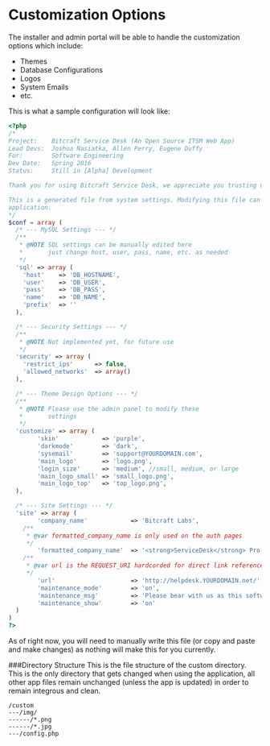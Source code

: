 # Customization Options
The installer and admin portal will be able to handle the customization options which include:
- Themes
- Database Configurations
- Logos
- System Emails
- etc.

This is what a sample configuration will look like:
```php
<?php
/*
Project:    Bitcraft Service Desk (An Open Source ITSM Web App)
Lead Devs:  Joshua Nasiatka, Allen Perry, Eugene Duffy
For:        Software Engineering
Dev Date:   Spring 2016
Status:     Still in [Alpha] Development

Thank you for using Bitcraft Service Desk, we appreciate you trusting us with your ITSM needs

This is a generated file from system settings. Modifying this file can harm the integrity of the
application.
*/
$conf = array (
  /* --- MySQL Settings --- */
  /**
   * @NOTE SQL settings can be manually edited here
   *       just change host, user, pass, name, etc. as needed
   */
  'sql' => array (
    'host'    => 'DB_HOSTNAME',
    'user'    => 'DB_USER',
    'pass'    => 'DB_PASS',
    'name'    => 'DB_NAME',
    'prefix'  => ''
  ),

  /* --- Security Settings --- */
  /**
   * @NOTE Not implemented yet, for future use
   */
  'security' => array (
    'restrict_ips'      => false,
    'allowed_networks'  => array()
  ),

  /* --- Theme Design Options --- */
  /**
   * @NOTE Please use the admin panel to modify these
   *       settings
   */
  'customize' => array (
		'skin'            => 'purple',
		'darkmode'        => 'dark',
		'sysemail'        => 'support@YOURDOMAIN.com',
		'main_logo'       => 'logo.png',
		'login_size'      => 'medium', //small, medium, or large
		'main_logo_small' => 'small_logo.png',
		'main_logo_top'   => 'top_logo.png',
  ),

  /* --- Site Settings --- */
  'site' => array (
		'company_name'            => 'Bitcraft Labs',
    /**
     * @var formatted_company_name is only used on the auth pages
     */
		'formatted_company_name'  => '<strong>ServiceDesk</strong> Pro',
    /**
     * @var url is the REQUEST_URI hardcorded for direct link references
     */
		'url'                     => 'http://helpdesk.YOURDOMAIN.net/',
		'maintenance_mode'        => 'on',
		'maintenance_msg'         => 'Please bear with us as this software is extremely alpha. Maintenance will be taking place always.',
		'maintenance_show'        => 'on'
  )
)
?>
```

As of right now, you will need to manually write this file (or copy and paste and make changes) as nothing will make this for you currently.

###Directory Structure
This is the file structure of the custom directory. This is the only directory that gets changed when using the application, all other app files remain unchanged (unless the app is updated) in order to remain integrous and clean.
```
/custom
---/img/
------/*.png
------/*.jpg
---/config.php
```
